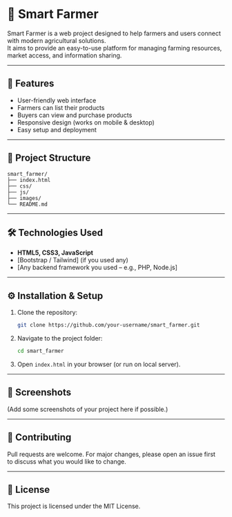 # 🌾 Smart Farmer

Smart Farmer is a web project designed to help farmers and users connect with modern agricultural solutions.  
It aims to provide an easy-to-use platform for managing farming resources, market access, and information sharing.

---

## 🚀 Features
- User-friendly web interface  
- Farmers can list their products  
- Buyers can view and purchase products  
- Responsive design (works on mobile & desktop)  
- Easy setup and deployment  

---

## 📂 Project Structure
```
smart_farmer/
├── index.html
├── css/
├── js/
├── images/
└── README.md
```

---

## 🛠️ Technologies Used
- **HTML5, CSS3, JavaScript**  
- [Bootstrap / Tailwind] (if you used any)  
- [Any backend framework you used – e.g., PHP, Node.js]  

---

## ⚙️ Installation & Setup
1. Clone the repository:
   ```bash
   git clone https://github.com/your-username/smart_farmer.git
   ```

2. Navigate to the project folder:
   ```bash
   cd smart_farmer
   ```

3. Open `index.html` in your browser (or run on local server).  

---

## 📸 Screenshots
(Add some screenshots of your project here if possible.)

---

## 🤝 Contributing
Pull requests are welcome. For major changes, please open an issue first  
to discuss what you would like to change.

---

## 📜 License
This project is licensed under the MIT License.  
